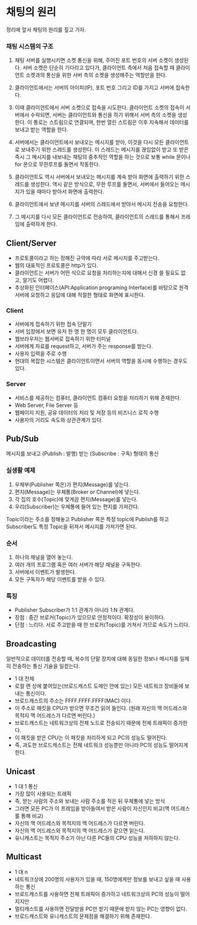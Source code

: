 # 채팅의 원리

정리에 앞서 채팅의 원리를 짚고 가자.

### 채팅 시스템의 구조

1. 채팅 서버를 실행시키면 소켓 통신을 위해, 주어진 포트 번호의 서버 소켓이 생성된다.
   서버 소켓은 단순히 기다리고 있다가, 클라이언트 측에서 처음 접속할 때 클라이언트 소켓과의 통신을 위한 서버 측의 소켓을 생성해주는 역할만을 한다.

2. 클라이언트에서는 서버의 아이피(IP), 포트 번호 그리고 ID를 가지고 서버에 접속한다.

3. 이때 클라이언트에서 서버 소켓으로 접속을 시도한다.
클라이언트 소켓의 접속이 서버에서 수락되면, 서버는 클라이언트와 통신을 하기 위해서 서버 측의 소켓을 생성한다.
   이 통로는 스트림으로 연결되며, 한번 열린 스트림은 이후 지속해서 데이터를 보내고 받는 역할을 한다.

4. 서버에서는 클라이언트에서 보내오는 메시지를 받아, 이것을 다시 모든 클라이언트로 보내주기 위한 스레드를 생성한다. 
이 스레드는 메시지를 끊임없이 받고 또 받은 즉시 그 메시지를 내보내는 채팅의 중추적인 역할을 하는 것으로 보통 while 문이나 for 문으로 무한루프를 돌면서 작동한다.

5. 클라이언트도 역시 서버에서 보내오는 메시지를 계속 받아 화면에 출력하기 위한 스레드를 생성한다.
   역시 같은 방식으로, 무한 루프를 돌면서, 서버에서 들어오는 메시지가 있을 때마다 받아서 화면에 출력한다.

6. 클라이언트에서 보낸 메시지를 서버의 스레드에서 받아서 메시지 전송을 요청한다.

7. 그 메시지를 다시 모든 클라이언트로 전송하여, 클라이언트의 스레드를 통해서 프레임에 출력하게 한다.

## Client/Server
- 프로토콜이라고 하는 정해진 규약에 따라 서로 메시지를 주고받는다.
- 웹의 대표적인 프로토콜은 http가 있다.
- 클라이언트는 서버가 어떤 식으로 요청을 처리하는지에 대해서 신경 쓸 필요도 없고, 알기도 어렵다.
- 추상화된 인터페이스(API:Application programing Interface)를 바탕으로 원격 서버에 요청하고 응답에 대해 적절한 형태로 화면에 표시한다.

### Client
- 서버에게 접속하기 위한 접속 단말기
- 서버 입장에서 보면 유저 한 명 한 명이 모두 클라이언트다.
- 웹브라우저는 웹서버로 접속하기 위한 터미널
- 서버에게 자료를 request하고, 서버가 주는 response를 받는다.
- 사용자 입력을 주로 수행
- 현대의 복잡한 시스템은 클라이언트이면서 서버의 역할을 동시에 수행하는 경우도 있다.

### Server
- 서비스를 제공하는 컴퓨터, 클라이언트 컴퓨터 요청을 처리하기 위해 존재한다.
- Web Server, File Server 등
- 웹페이지 지원, 공유 데이터의 처리 및 저장 등의 비즈니스 로직 수행
- 사용자의 거리도 속도와 상관관계가 있다.

## Pub/Sub
메시지를 보내고 (Publish : 발행) 받는 (Subscribe : 구독) 형태의 통신

### 실생활 예제
1. 우체부(Publisher 쪽은)가 편지(Message)를 넣는다.
2. 편지(Message)는 우체통(Broker or Channel)에 넣는다.
3. 각 집의 호수(Topic)에 맞게끔 편지(Message)를 넣는다.
4. 우리(Subscriber)는 우체통에 들어 있는 편지를 가져간다.

Topic이라는 주소를 정해놓고 Publisher 쪽은 특정 topic에 Publish를 하고 Subscriber도 특정 Topic을 뒤져서 메시지를 가져가면 된다.

### 순서
1. 하나의 채널을 열어 놓는다.
2. 여러 개의 프로그램 혹은 여러 서버가 해당 채널을 구독한다.
3. 서버에서 이벤트가 발생한다.
4. 모든 구독자가 해당 이벤트를 받을 수 있다.

### 특징
- Publisher Subscriber가 1:1 관계가 아니라 1:N 관계다.
- 장점 : 중간 브로커(Topic)가 있으므로 안정적이다. 확장성이 용이하다.
- 단점 : 느리다. 서로 주고받을 때 한 브로커(Topic)를 거쳐서 가므로 속도가 느리다.

## Broadcasting
일반적으로 데이터를 전송할 때, 복수의 단말 장치에 대해 동일한 정보나 메시지를 일제히 전송하는 통신 기술을 일컫는다.

- 1 대 전체
- 로컬 랜 상에 붙어있는(브로드캐스트 도메인 안에 있는) 모든 네트워크 장비들에 보내는 통신이다.
- 브로드캐스트의 주소는 FFFF.FFFF.FFFF(MAC) 이다.
- 이 주소로 패킷을 CPU가 받으면 무조건 읽어 들인다.
  (원래 자신의 맥 어드레스와 목적지 맥 어드레스가 다르면 버린다.)
- 브로드캐스트는 네트워크상의 전체 노드로 전송되기 때문에 전체 트래픽이 증가한다.
- 이 패킷을 받은 CPU는 이 패킷을 처리하게 되고 PC의 성능도 떨어진다.
- 즉, 과도한 브로드캐스트는 전체 네트워크 성능뿐만 아니라 PC의 성능도 떨어지게 한다.

## Unicast
- 1 대 1 통신
- 가장 많이 사용되는 트래픽
- 즉, 받는 사람의 주소와 보내는 사람 주소를 적은 뒤 우체통에 넣는 방식
- 그러면 모든 PC가 이 프레임을 받아들여서 받은 사람이 자신인지 비교(맥 어드레스를 통해 비교)
- 자신의 맥 어드레스와 목적지의 맥 어드레스가 다르면 버린다.
- 자신의 맥 어드레스와 목적지의 맥 어드레스가 같으면 읽는다.
- 유니캐스트는 목적지 주소가 아닌 다른 PC들의 CPU 성능을 저하하지 않는다.

## Multicast
- 1 대 n
- 네트워크상에 200명의 사용자가 있을 때, 150명에게만 정보를 보내고 싶을 때 사용하는 통신
- 브로드캐스트를 사용하면 전체 트래픽이 증가하고 네트워크상의 PC의 성능이 떨어지지만
- 멀티캐스트를 사용하면 전달받을 PC만 받기 때문에 받지 않는 PC는 영향이 없다.
- 브로드캐스트와 유니캐스트의 문제점을 해결하기 위해 존재한다.